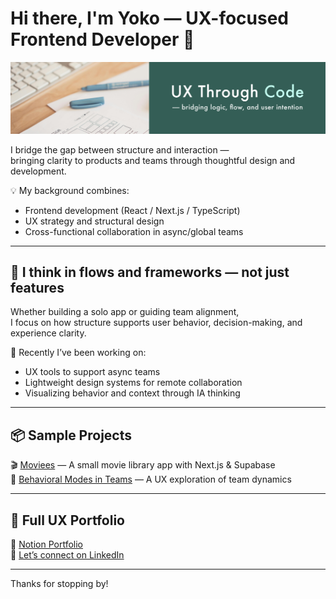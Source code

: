 # Hi there, I'm Yoko — UX-focused Frontend Developer 👋

![cover-image](./images/github-bg2.png)

I bridge the gap between structure and interaction —  
bringing clarity to products and teams through thoughtful design and development.

💡 My background combines:
- Frontend development (React / Next.js / TypeScript)
- UX strategy and structural design
- Cross-functional collaboration in async/global teams

---

## 🌿 I think in flows and frameworks — not just features

Whether building a solo app or guiding team alignment,  
I focus on how structure supports user behavior, decision-making, and experience clarity.

🧠 Recently I’ve been working on:
- UX tools to support async teams  
- Lightweight design systems for remote collaboration  
- Visualizing behavior and context through IA thinking

---

## 📦 Sample Projects

🎬 [Moviees](https://github.com/yoko-vicky/MyFavoriteMovies) — A small movie library app with Next.js & Supabase  
🧃 [Behavioral Modes in Teams](https://www.notion.so/Behavioral-Modes-in-Team-Contexts-1ed994322fd5805b9d19f12d9e92538d) — A UX exploration of team dynamics

---

## 📘 Full UX Portfolio

🧭 [Notion Portfolio](https://abiding-snap-e4c.notion.site/Yoko-UX-Informed-Frontend-Development-Structuring-Portfolio-1cb994322fd580deab65d69fbfa3ddba?pvs=143)  
💬 [Let’s connect on LinkedIn](https://www.linkedin.com/in/yoko-vicky/)

---

Thanks for stopping by!
